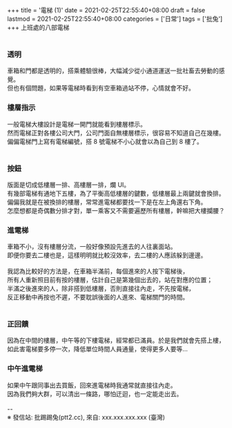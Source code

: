 +++
title = '電梯 (1)'
date = 2021-02-25T22:55:40+08:00
draft = false
lastmod = 2021-02-25T22:55:40+08:00
categories = ['日常']
tags = ['批兔']
+++
上班處的八部電梯<br>
<br>
### 透明 
車箱和門都是透明的，搭乘體驗很棒，大幅減少從小通道運送一批社畜去勞動的感覺。<br>
但也有個問題，如果等電梯時看到有空車箱過站不停，心情就會不好。<br>

### 樓層指示 
一般電梯大樓設計是電梯一開門就能看到樓層標示。<br>
然而電梯正對各樓公司大門，公司門面自無樓層標示，很容易不知道自己在幾樓。<br>
偏偏電梯門上寫有電梯編號，搭 8 號電梯不小心就會以為自己到 8 樓了。<br>
<br>
### 按鈕 
版面是切成低樓層一排、高樓層一排，爛 UI。<br>
有幾部電梯有通地下五樓，為了平衡高低樓層的鍵數，低樓層最上兩鍵就會換排。<br>
偏偏我就是在被換排的樓層，常常進電梯都要找一下是在左上角還右下角。<br>
怎麼想都是奇偶數分排才對，單一乘客又不需要遍歷所有樓層，幹嘛把大樓攔腰？<br>

### 進電梯 
車箱不小，沒有樓層分流，一般好像預設先進去的人往裏面站。<br>
即便你要去二樓也是，這樣明明就比較沒效率，去二樓的人應該躲到邊邊。<br>
<br>
我認為比較好的方法是，在車箱半滿前，每個進來的人按下電梯後，<br>
所有人重新照目前有按的樓層，估計自己是第幾個出去的，站在對應的位置；<br>
半滿之後進來的人，除非搭到低樓層，否則直接往內走，不先按電梯，<br>
反正移動中再按也不遲，不要耽誤後面的人進來、電梯關門的時間。<br>
<br>
### 正回饋 
因為在中間的樓層，中午等的下樓電梯，經常都已滿員。於是我們就會先搭上樓，<br>
如此害電梯要多停一次，降低單位時間人員通量，使得更多人要等…<br>

### 中午進電梯 
如果中午跟同事出去買飯，回來進電梯時我通常就直接往內走。<br>
因為我們夠大群，可以清出一條路，哪怕迂迴，也一定能走出去。<br>
<br>
--<br>
※ 發信站: 批踢踢兔(ptt2.cc), 來自: xxx.xxx.xxx.xxx (臺灣)<br>
